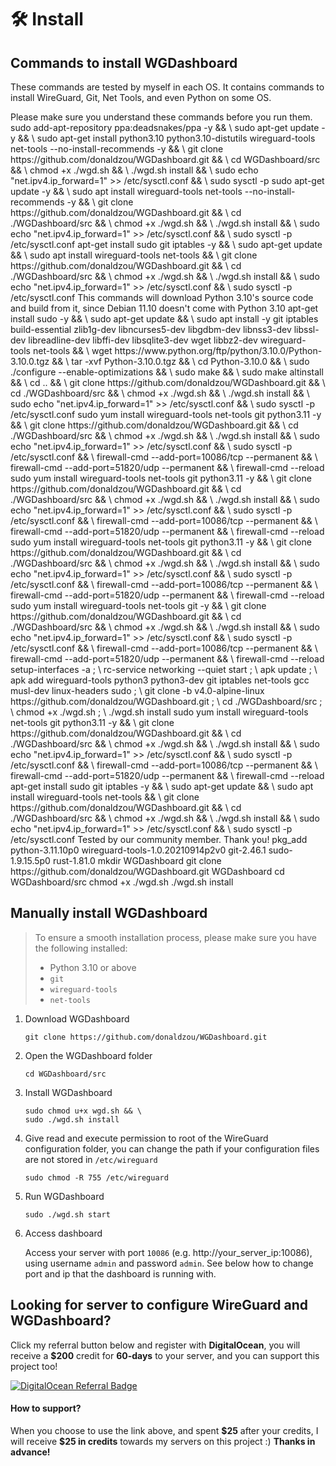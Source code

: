 # 🛠 Install

## Commands to install WGDashboard

These commands are tested by myself in each OS. It contains commands to install WireGuard, Git, Net Tools, and even Python on some OS.

<warning>
Please make sure you understand these commands before you run them.
</warning>

<tabs>
   <tab title="Ubuntu">
      <chapter title="20.04 LTS">
         <code-block lang="shell">
             sudo add-apt-repository ppa:deadsnakes/ppa -y && \
             sudo apt-get update -y && \
             sudo apt-get install python3.10 python3.10-distutils wireguard-tools net-tools --no-install-recommends -y && \
             git clone https://github.com/donaldzou/WGDashboard.git && \
             cd WGDashboard/src && \
             chmod +x ./wgd.sh && \
             ./wgd.sh install && \
             sudo echo "net.ipv4.ip_forward=1" >> /etc/sysctl.conf && \
             sudo sysctl -p
         </code-block>
      </chapter>
      <chapter title="22.04 LTS and 24.02 LTS">
         <code-block lang="shell">
             sudo apt-get update -y && \
             sudo apt install wireguard-tools net-tools --no-install-recommends -y && \
             git clone https://github.com/donaldzou/WGDashboard.git && \
             cd ./WGDashboard/src && \
             chmod +x ./wgd.sh && \
             ./wgd.sh install && \
             sudo echo "net.ipv4.ip_forward=1" >> /etc/sysctl.conf && \
             sudo sysctl -p /etc/sysctl.conf
         </code-block>
      </chapter>
   </tab>
   <tab title="Debian">
      <chapter title="12.6">
         <code-block lang="shell">
             apt-get install sudo git iptables -y && \ 
             sudo apt-get update && \
             sudo apt install wireguard-tools net-tools && \
             git clone https://github.com/donaldzou/WGDashboard.git && \
             cd ./WGDashboard/src && \
             chmod +x ./wgd.sh && \
             ./wgd.sh install && \
             sudo echo "net.ipv4.ip_forward=1" >> /etc/sysctl.conf && \
             sudo sysctl -p /etc/sysctl.conf
         </code-block>
      </chapter>
      <chapter title="11.10">
         <warning>This commands will download Python 3.10's source code and build from it, since Debian 11.10 doesn't come with Python 3.10</warning>
         <code-block lang="shell">
             apt-get install sudo -y && \ 
             sudo apt-get update && \ 
             sudo apt install -y git iptables build-essential zlib1g-dev libncurses5-dev libgdbm-dev libnss3-dev libssl-dev libreadline-dev libffi-dev libsqlite3-dev wget libbz2-dev wireguard-tools net-tools && \ 
             wget https://www.python.org/ftp/python/3.10.0/Python-3.10.0.tgz && \ 
             tar -xvf Python-3.10.0.tgz && \ 
             cd Python-3.10.0 && \ 
             sudo ./configure --enable-optimizations && \ 
             sudo make && \ 
             sudo make altinstall && \ 
             cd .. && \ 
             git clone https://github.com/donaldzou/WGDashboard.git && \ 
             cd ./WGDashboard/src && \ 
             chmod +x ./wgd.sh && \ 
             ./wgd.sh install && \ 
             sudo echo "net.ipv4.ip_forward=1" >> /etc/sysctl.conf && \
             sudo sysctl -p /etc/sysctl.conf
         </code-block>
      </chapter>
   </tab>
   <tab title="Red Hat Enterprise Linux">
      <chapter title="9.4">
         <code-block lang="shell">
             sudo yum install wireguard-tools net-tools git python3.11 -y && \
             git clone https://github.com/donaldzou/WGDashboard.git && \
             cd ./WGDashboard/src && \
             chmod +x ./wgd.sh && \
             ./wgd.sh install && \
             sudo echo "net.ipv4.ip_forward=1" >> /etc/sysctl.conf && \
             sudo sysctl -p /etc/sysctl.conf && \
             firewall-cmd --add-port=10086/tcp --permanent && \
             firewall-cmd --add-port=51820/udp --permanent && \
             firewall-cmd --reload
         </code-block>
      </chapter>
   </tab>
   <tab title="CentOS">
      <chapter title="9-Stream">
         <code-block lang="shell">
             sudo yum install wireguard-tools net-tools git python3.11 -y && \
             git clone https://github.com/donaldzou/WGDashboard.git && \
             cd ./WGDashboard/src && \
             chmod +x ./wgd.sh && \
             ./wgd.sh install && \
             sudo echo "net.ipv4.ip_forward=1" >> /etc/sysctl.conf && \
             sudo sysctl -p /etc/sysctl.conf && \
             firewall-cmd --add-port=10086/tcp --permanent && \
             firewall-cmd --add-port=51820/udp --permanent && \
             firewall-cmd --reload
         </code-block>
      </chapter>
   </tab>
   <tab title="AlmaLinux">
        <chapter title="9.4 (Seafoam Ocelot)">
            <code-block lang="shell">
                sudo yum install wireguard-tools net-tools git python3.11 -y && \
                git clone https://github.com/donaldzou/WGDashboard.git && \
                cd ./WGDashboard/src && \
                chmod +x ./wgd.sh && \
                ./wgd.sh install && \
                sudo echo "net.ipv4.ip_forward=1" >> /etc/sysctl.conf && \
                sudo sysctl -p /etc/sysctl.conf && \
                firewall-cmd --add-port=10086/tcp --permanent && \
                firewall-cmd --add-port=51820/udp --permanent && \
                firewall-cmd --reload
            </code-block>
        </chapter>
   </tab>
   <tab title="Fedora">
   <chapter title="40, 39 and 38">
      <code-block lang="shell">
          sudo yum install wireguard-tools net-tools git -y && \
          git clone https://github.com/donaldzou/WGDashboard.git && \
          cd ./WGDashboard/src && \
          chmod +x ./wgd.sh && \
          ./wgd.sh install && \
          sudo echo "net.ipv4.ip_forward=1" >> /etc/sysctl.conf && \
          sudo sysctl -p /etc/sysctl.conf && \
          firewall-cmd --add-port=10086/tcp --permanent && \
          firewall-cmd --add-port=51820/udp --permanent && \
          firewall-cmd --reload
      </code-block>
   </chapter>
   </tab>
    <tab title="Alpine Linux">
		<chapter title="3.20.2">
			<code-block lang="shell">
               setup-interfaces -a ; \
               rc-service networking --quiet start ; \
               apk update ; \
               apk add wireguard-tools python3 python3-dev git iptables net-tools gcc musl-dev linux-headers sudo ; \
               git clone -b v4.0-alpine-linux https://github.com/donaldzou/WGDashboard.git ; \
               cd ./WGDashboard/src ; \
               chmod +x ./wgd.sh ; \
               ./wgd.sh install
			</code-block>
		</chapter>
    </tab>
   <tab title="Rocky Linux">
      <chapter title="9.4">
         <code-block lang="shell">
             sudo yum install wireguard-tools net-tools git python3.11 -y && \
             git clone https://github.com/donaldzou/WGDashboard.git && \
             cd ./WGDashboard/src && \
             chmod +x ./wgd.sh && \
             ./wgd.sh install && \
             sudo echo "net.ipv4.ip_forward=1" >> /etc/sysctl.conf && \
             sudo sysctl -p /etc/sysctl.conf && \
             firewall-cmd --add-port=10086/tcp --permanent && \
             firewall-cmd --add-port=51820/udp --permanent && \
             firewall-cmd --reload
         </code-block>
      </chapter>
   </tab>
   <tab title="Raspberry Pi OS">
      <chapter title="Kernel Version: 6.6 w/ Debian 12 (Bookworm)">
         <code-block lang="shell">
             apt-get install sudo git iptables -y && \ 
             sudo apt-get update && \
             sudo apt install wireguard-tools net-tools && \
             git clone https://github.com/donaldzou/WGDashboard.git && \
             cd ./WGDashboard/src && \
             chmod +x ./wgd.sh && \
             ./wgd.sh install && \
             sudo echo "net.ipv4.ip_forward=1" >> /etc/sysctl.conf && \
             sudo sysctl -p /etc/sysctl.conf
         </code-block>
         <tip>Tested by our community member. Thank you!</tip>
      </chapter>
   </tab>
   <tab title="OpenBSD">
      <chapter title="7.6">
         <code-block lang="shell">
            pkg_add python-3.11.10p0 wireguard-tools-1.0.20210914p2v0 git-2.46.1 sudo-1.9.15.5p0 rust-1.81.0
            mkdir WGDashboard
            git clone https://github.com/donaldzou/WGDashboard.git WGDashboard
            cd WGDashboard/src
            chmod +x ./wgd.sh
            ./wgd.sh install
         </code-block>
      </chapter>
   </tab>
</tabs>


## Manually install WGDashboard

> To ensure a smooth installation process, please make sure you have the following installed:
> - Python 3.10 or above
> - `git`
> - `wireguard-tools`
> - `net-tools`

1. Download WGDashboard

   ```shell
   git clone https://github.com/donaldzou/WGDashboard.git

2. Open the WGDashboard folder

   ```shell
   cd WGDashboard/src
   ```

3. Install WGDashboard

   ```shell
   sudo chmod u+x wgd.sh && \
   sudo ./wgd.sh install
   ```

4. Give read and execute permission to root of the WireGuard configuration folder, you can change the path if your configuration files are not stored in `/etc/wireguard`

   ```shell
   sudo chmod -R 755 /etc/wireguard
   ```

5. Run WGDashboard

   ```shell
   sudo ./wgd.sh start
   ```

6. Access dashboard

   Access your server with port `10086` (e.g. http://your_server_ip:10086), using username `admin` and password `admin`. See below how to change port and ip that the dashboard is running with.


## Looking for server to configure WireGuard and WGDashboard?

Click my referral button below and register with **DigitalOcean**, you will receive a **$200** credit for **60-days** to your server, and you can support this project too!

[![DigitalOcean Referral Badge](https://web-platforms.sfo2.cdn.digitaloceanspaces.com/WWW/Badge%203.svg)](https://www.digitalocean.com/?refcode=a84cb9aac585&utm_campaign=Referral_Invite&utm_medium=Referral_Program&utm_source=badge)
#### How to support?
When you choose to use the link above, and spent **\$25** after your credits, I will receive **$25 in credits** towards my servers on this project :) **Thanks in advance!**
